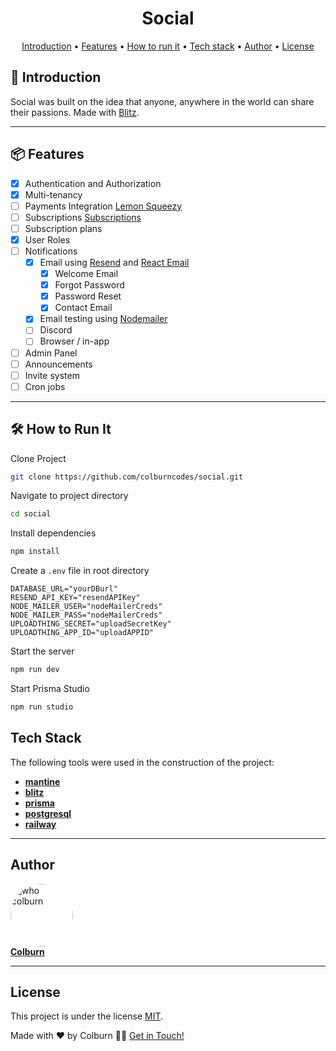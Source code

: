 <h1 align="center">
  Social
</h1>

<p align="center">
 <a href="#introduction">Introduction</a> •
 <a href="#features">Features</a> •
 <a href="#how-to-run-it">How to run it</a> •
<a href="#tech-stack">Tech stack</a> •
 <a href="#author">Author</a> •
 <a href="#license">License</a>
</p>

## 📖 Introduction

Social was built on the idea that anyone, anywhere in the world can share their passions. 
Made with [Blitz](https://github.com/blitz-js/blitz).

---

## 📦 Features

- [x] Authentication and Authorization
- [x] Multi-tenancy
- [ ] Payments Integration [Lemon Squeezy](https://docs.lemonsqueezy.com/api#test-mode)
- [ ] Subscriptions [Subscriptions](https://docs.lemonsqueezy.com/api/subscriptions)
- [ ] Subscription plans
- [x] User Roles
- [ ] Notifications
    - [x] Email using [Resend](https://resend.com/) and [React Email](https://react.email/)
      - [x] Welcome Email 
      - [x] Forgot Password
      - [x] Password Reset
      - [x] Contact Email
    - [x] Email testing using [Nodemailer](https://nodemailer.com/about/)
    - [ ] Discord
    - [ ] Browser / in-app
- [ ] Admin Panel
- [ ] Announcements
- [ ] Invite system
- [ ] Cron jobs
---

## 🛠️ How to Run It

Clone Project
```bash
git clone https://github.com/colburncodes/social.git
```
Navigate to project directory
```bash
cd social
```
Install dependencies
```bash
npm install
```
Create a `.env` file in root directory
```
DATABASE_URL="yourDBurl"
RESEND_API_KEY="resendAPIKey"
NODE_MAILER_USER="nodeMailerCreds"
NODE_MAILER_PASS="nodeMailerCreds"
UPLOADTHING_SECRET="uploadSecretKey"
UPLOADTHING_APP_ID="uploadAPPID"
```
Start the server
```bash
npm run dev
```
Start Prisma Studio
```bash
npm run studio
```

## Tech Stack

The following tools were used in the construction of the project:

- **[mantine](https://ui.mantine.dev/)**
- **[blitz](https://github.com/blitz-js/blitz)**
- **[prisma](https://www.prisma.io/nextjs)**
- **[postgresql](https://www.postgresql.org/)**
- **[railway](https://railway.app/)**

---

## Author

<a href="https://www.whocolburn.com">
  <img style="border-radius: 50%;" src="https://avatars.githubusercontent.com/u/71975541?v=4" width="100px;" alt="who colburn"/>
  <br />
  <b>Colburn</b>
</a>
 <br />

---

## License

This project is under the license [MIT](./LICENSE).

Made with ❤ by Colburn 👋🏽 [Get in Touch!](mailto:hello@whocolburn.com)